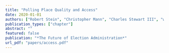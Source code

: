```yaml
---
title: "Polling Place Quality and Access"
date: 2020-01-01
authors: ["Robert Stein", "Christopher Mann", "Charles Stewart III", "with Zachary Birenbaum", "Anson Fung", "Jeb Greenberg", "Farhan Kawsar", "Gayle Alberda", "R. Michael Alvarez", "Emily Beaulieu", "Nathaniel A. Birkhead", "Frederick Boehmke", "Joshua Boston", "Barry C. Burden", "Francisco Cantu", "Rachael Cobb", "David Darmofal", "Thomas C. Ellington", "Terri Fine", "Charles J. Finocchiaro", "Michael Gilbert", "Victor Haynes", "Brian Janssen", "David Kimball", "Charles Kromkowski", "Elena Llaudet", "Ken Mayer", "Matthew R. Miles", "David Miller", "Lindsay Nielson", "Yu Ouyang", "Costas Panagopoulos", "Andrew Reeves", "Min Hee Seo", "Haley Simmons", "Corwin Smidt", "Rachel VanSickle-Ward", "Jennifer Nicoll Victor", "Abby Wood", "Julie Wronski"]
publication_types: ["chapter"]
abstract: ""
featured: false
publication: "*The Future of Election Administration*"
url_pdf: "papers/access.pdf"
---
```


